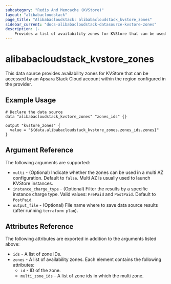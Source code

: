 ```yaml
---
subcategory: "Redis And Memcache (KVStore)"
layout: "alibabacloudstack"
page_title: "Alibabacloudstack: alibabacloudstack_kvstore_zones"
sidebar_current: "docs-alibabacloudstack-datasource-kvstore-zones"
description: |-
    Provides a list of availability zones for KVStore that can be used by an Apsara Stack Cloud account.
---
```


# alibabacloudstack\_kvstore\_zones

This data source provides availability zones for KVStore that can be accessed by an Apsara Stack Cloud account within the region configured in the provider.


## Example Usage

```
# Declare the data source
data "alibabacloudstack_kvstore_zones" "zones_ids" {}

output "kvstore_zones" {
  value = "${data.alibabacloudstack_kvstore_zones.zones_ids.zones}"
}
```

## Argument Reference

The following arguments are supported:

* `multi` - (Optional) Indicate whether the zones can be used in a multi AZ configuration. Default to `false`. Multi AZ is usually used to launch KVStore instances.
* `instance_charge_type` - (Optional) Filter the results by a specific instance charge type. Valid values: `PrePaid` and `PostPaid`. Default to `PostPaid`.
* `output_file` - (Optional) File name where to save data source results (after running `terraform plan`).

## Attributes Reference

The following attributes are exported in addition to the arguments listed above:

* `ids` - A list of zone IDs.
* `zones` - A list of availability zones. Each element contains the following attributes:
  * `id` - ID of the zone.
  * `multi_zone_ids` - A list of zone ids in which the multi zone.
